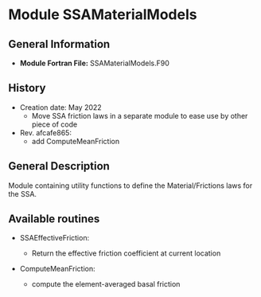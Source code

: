 # Module  SSAMaterialModels

## General Information  
- **Module Fortran File:** SSAMaterialModels.F90
 
## History
- Creation date: May 2022
	- Move SSA friction laws in a separate module to ease use by other piece of code
- Rev. afcafe865: 
	- add ComputeMeanFriction

## General Description  
Module containing utility functions to define the Material/Frictions laws for the SSA.

## Available routines

- SSAEffectiveFriction:
	- Return the effective friction coefficient at current location

- ComputeMeanFriction:
	- compute the element-averaged basal friction

